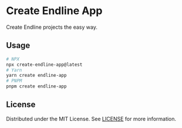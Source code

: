# Create Endline App

Create Endline projects the easy way.

## Usage

```bash
# NPX
npx create-endline-app@latest
# Yarn
yarn create endline-app
# PNPM
pnpm create endline-app
```

## License

Distributed under the MIT License. See [LICENSE](../../LICENSE) for more information.
